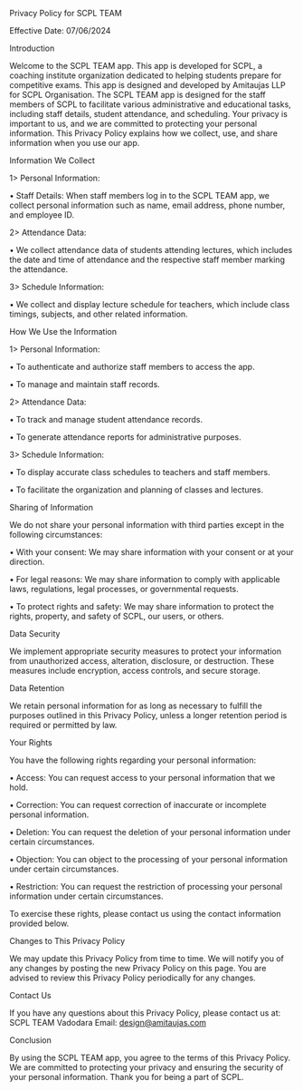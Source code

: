 Privacy Policy for SCPL TEAM

Effective Date: 07/06/2024

Introduction

Welcome to the SCPL TEAM app. This app is developed for SCPL, a coaching institute organization dedicated to helping students prepare for competitive exams. This app is designed and developed by Amitaujas LLP for SCPL Organisation. The SCPL TEAM app is designed for the staff members of SCPL to facilitate various administrative and educational tasks, including staff details, student attendance, and scheduling. Your privacy is important to us, and we are committed to protecting your personal information. This Privacy Policy explains how we collect, use, and share information when you use our app.

Information We Collect

1> Personal Information:

  • Staff Details: When staff members log in to the SCPL TEAM app, we collect personal information such as name, email address, phone number, and employee ID.
  
2> Attendance Data:

  • We collect attendance data of students attending lectures, which includes the date and time of attendance and the respective staff member marking the attendance.
  
3> Schedule Information:

  • We collect and display lecture schedule for teachers, which include class timings, subjects, and other related information.

How We Use the Information

1> Personal Information:

  • To authenticate and authorize staff members to access the app.
  
  • To manage and maintain staff records.
  
2> Attendance Data:

  • To track and manage student attendance records.
  
  • To generate attendance reports for administrative purposes.
  
3> Schedule Information:

  • To display accurate class schedules to teachers and staff members.
  
  • To facilitate the organization and planning of classes and lectures.

Sharing of Information

We do not share your personal information with third parties except in the following circumstances:

  • With your consent: We may share information with your consent or at your direction.
  
  • For legal reasons: We may share information to comply with applicable laws, regulations, legal processes, or governmental requests.
  
  • To protect rights and safety: We may share information to protect the rights, property, and safety of SCPL, our users, or others.

Data Security

We implement appropriate security measures to protect your information from unauthorized access, alteration, disclosure, or destruction. These measures include encryption, access controls, and secure storage.

Data Retention

We retain personal information for as long as necessary to fulfill the purposes outlined in this Privacy Policy, unless a longer retention period is required or permitted by law.

Your Rights

You have the following rights regarding your personal information:

  • Access: You can request access to your personal information that we hold.
  
  • Correction: You can request correction of inaccurate or incomplete personal information.
  
  • Deletion: You can request the deletion of your personal information under certain circumstances.
  
  • Objection: You can object to the processing of your personal information under certain circumstances.
  
  • Restriction: You can request the restriction of processing your personal information under certain circumstances.
  
To exercise these rights, please contact us using the contact information provided below.

Changes to This Privacy Policy

We may update this Privacy Policy from time to time. We will notify you of any changes by posting the new Privacy Policy on this page. You are advised to review this Privacy Policy periodically for any changes.

Contact Us

If you have any questions about this Privacy Policy, please contact us at:
SCPL TEAM
Vadodara
Email: design@amitaujas.com

Conclusion

By using the SCPL TEAM app, you agree to the terms of this Privacy Policy. We are committed to protecting your privacy and ensuring the security of your personal information. Thank you for being a part of SCPL.

